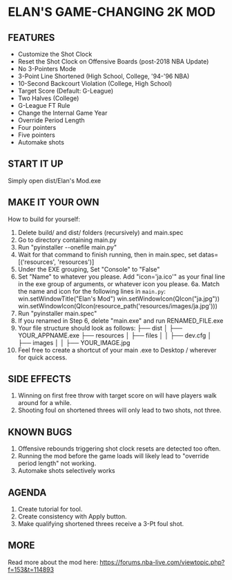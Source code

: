 # ELAN'S GAME-CHANGING 2K MOD

## FEATURES
* Customize the Shot Clock
* Reset the Shot Clock on Offensive Boards (post-2018 NBA Update)
* No 3-Pointers Mode
* 3-Point Line Shortened (High School, College, '94-'96 NBA)
* 10-Second Backcourt Violation (College, High School)
* Target Score (Default: G-League)
* Two Halves (College)
* G-League FT Rule
* Change the Internal Game Year
* Override Period Length
* Four pointers
* Five pointers
* Automake shots

## START IT UP
Simply open dist/Elan's Mod.exe

## MAKE IT YOUR OWN
How to build for yourself:
1. Delete build/ and dist/ folders (recursively) and main.spec
2. Go to directory containing main.py
3. Run "pyinstaller --onefile main.py"
4. Wait for that command to finish running, then in main.spec, set datas=[('resources', 'resources')]
5. Under the EXE grouping, Set "Console" to "False"
6. Set "Name" to whatever you please. Add "icon='ja.ico'" as your final line in the exe group of arguments, or whatever icon you please.
6a. Match the name and icon for the following lines in `main.py`:
win.setWindowTitle("Elan's Mod")
win.setWindowIcon(QIcon("ja.jpg"))
win.setWindowIcon(QIcon(resource_path('resources/images/ja.jpg')))
7. Run "pyinstaller main.spec"
8. If you renamed in Step 6, delete "main.exe" and run RENAMED_FILE.exe
9. Your file structure should look as follows:
├── dist
│   ├── YOUR_APPNAME.exe
├── resources
│   ├── files
│   │   ├── dev.cfg
│   ├── images
│   │   ├── YOUR_IMAGE.jpg
10. Feel free to create a shortcut of your main .exe to Desktop / wherever for quick access.


## SIDE EFFECTS
1. Winning on first free throw with target score on will have players walk around for a while.
2. Shooting foul on shortened threes will only lead to two shots, not three.

## KNOWN BUGS
1. Offensive rebounds triggering shot clock resets are detected too often.
2. Running the mod before the game loads will likely lead to "override period length" not working.
3. Automake shots selectively works

## AGENDA
1. Create tutorial for tool.
2. Create consistency with Apply button.
3. Make qualifying shortened threes receive a 3-Pt foul shot.

## MORE
Read more about the mod here:
https://forums.nba-live.com/viewtopic.php?f=153&t=114893
